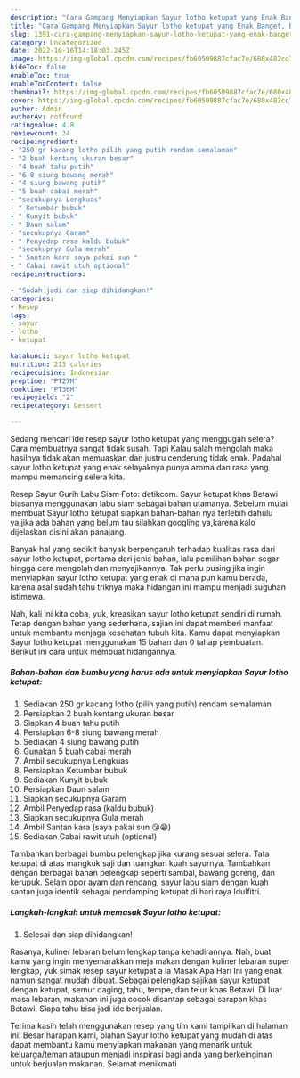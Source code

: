 ```yaml
---
description: "Cara Gampang Menyiapkan Sayur lotho ketupat yang Enak Banget, Buat Buka Puasa}"
title: "Cara Gampang Menyiapkan Sayur lotho ketupat yang Enak Banget, Buat Buka Puasa}"
slug: 1391-cara-gampang-menyiapkan-sayur-lotho-ketupat-yang-enak-banget-buat-buka-puasa
category: Uncategorized
date: 2022-10-16T14:18:03.245Z
image: https://img-global.cpcdn.com/recipes/fb60509887cfac7e/680x482cq70/sayur-lotho-ketupat-foto-resep-utama.jpg
hideToc: false
enableToc: true
enableTocContent: false
thumbnail: https://img-global.cpcdn.com/recipes/fb60509887cfac7e/680x482cq70/sayur-lotho-ketupat-foto-resep-utama.jpg
cover: https://img-global.cpcdn.com/recipes/fb60509887cfac7e/680x482cq70/sayur-lotho-ketupat-foto-resep-utama.jpg
author: Admin
authorAv: notfound
ratingvalue: 4.8
reviewcount: 24
recipeingredient:
- "250 gr kacang lotho pilih yang putih rendam semalaman"
- "2 buah kentang ukuran besar"
- "4 buah tahu putih"
- "6-8 siung bawang merah"
- "4 siung bawang putih"
- "5 buah cabai merah"
- "secukupnya Lengkuas"
- " Ketumbar bubuk"
- " Kunyit bubuk"
- " Daun salam"
- "secukupnya Garam"
- " Penyedap rasa kaldu bubuk"
- "secukupnya Gula merah"
- " Santan kara saya pakai sun "
- " Cabai rawit utuh optional"
recipeinstructions:

- "Sudah jadi dan siap dihidangkan!"
categories:
- Resep
tags:
- sayur
- lotho
- ketupat

katakunci: sayur lotho ketupat 
nutrition: 213 calories
recipecuisine: Indonesian
preptime: "PT27M"
cooktime: "PT36M"
recipeyield: "2"
recipecategory: Dessert

---
```



Sedang mencari ide resep sayur lotho ketupat yang menggugah selera? Cara membuatnya sangat tidak susah. Tapi Kalau salah mengolah maka hasilnya tidak akan memuaskan dan justru cenderung tidak enak. Padahal sayur lotho ketupat yang enak selayaknya punya aroma dan rasa yang mampu memancing selera kita.


Resep Sayur Gurih Labu Siam Foto: detikcom. Sayur ketupat khas Betawi biasanya menggunakan labu siam sebagai bahan utamanya. Sebelum mulai membuat Sayur lotho ketupat siapkan bahan-bahan nya terlebih dahulu ya,jika ada bahan yang belum tau silahkan googling ya,karena kalo dijelaskan disini akan panajang.

Banyak hal yang sedikit banyak berpengaruh terhadap kualitas rasa dari sayur lotho ketupat, pertama dari jenis bahan, lalu pemilihan bahan segar hingga cara mengolah dan menyajikannya. Tak perlu pusing jika ingin menyiapkan sayur lotho ketupat yang enak di mana pun kamu berada, karena asal sudah tahu triknya maka hidangan ini mampu menjadi suguhan istimewa.


Nah, kali ini kita coba, yuk, kreasikan sayur lotho ketupat sendiri di rumah. Tetap dengan bahan yang sederhana, sajian ini dapat memberi manfaat untuk membantu menjaga kesehatan tubuh kita. Kamu dapat menyiapkan Sayur lotho ketupat menggunakan 15 bahan dan 0 tahap pembuatan. Berikut ini cara untuk membuat hidangannya.

<!--inarticleads1-->

##### Bahan-bahan dan bumbu yang harus ada untuk menyiapkan Sayur lotho ketupat:

1. Sediakan 250 gr kacang lotho (pilih yang putih) rendam semalaman
1. Persiapkan 2 buah kentang ukuran besar
1. Siapkan 4 buah tahu putih
1. Persiapkan 6-8 siung bawang merah
1. Sediakan 4 siung bawang putih
1. Gunakan 5 buah cabai merah
1. Ambil secukupnya Lengkuas
1. Persiapkan  Ketumbar bubuk
1. Sediakan  Kunyit bubuk
1. Persiapkan  Daun salam
1. Siapkan secukupnya Garam
1. Ambil  Penyedap rasa (kaldu bubuk)
1. Siapkan secukupnya Gula merah
1. Ambil  Santan kara (saya pakai sun 😘😁)
1. Sediakan  Cabai rawit utuh (optional)


Tambahkan berbagai bumbu pelengkap jika kurang sesuai selera. Tata ketupat di atas mangkuk saji dan tuangkan kuah sayurnya. Tambahkan dengan berbagai bahan pelengkap seperti sambal, bawang goreng, dan kerupuk. Selain opor ayam dan rendang, sayur labu siam dengan kuah santan juga identik sebagai pendamping ketupat di hari raya Idulfitri. 

<!--inarticleads2-->

##### Langkah-langkah untuk memasak Sayur lotho ketupat:


1. Selesai dan siap dihidangkan!

Rasanya, kuliner lebaran belum lengkap tanpa kehadirannya. Nah, buat kamu yang ingin menyemarakkan meja makan dengan kuliner lebaran super lengkap, yuk simak resep sayur ketupat a la Masak Apa Hari Ini yang enak namun sangat mudah dibuat. Sebagai pelengkap sajikan sayur ketupat dengan ketupat, semur daging, tahu, tempe, dan telur khas Betawi. Di luar masa lebaran, makanan ini juga cocok disantap sebagai sarapan khas Betawi. Siapa tahu bisa jadi ide berjualan. 

Terima kasih telah menggunakan resep yang tim kami tampilkan di halaman ini. Besar harapan kami, olahan Sayur lotho ketupat yang mudah di atas dapat membantu kamu menyiapkan makanan yang menarik untuk keluarga/teman ataupun menjadi inspirasi bagi anda yang berkeinginan untuk berjualan makanan. Selamat menikmati
